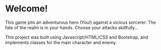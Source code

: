 # Welcome!

This game pits an adventurous hero (You!) against a vicious sorcerer. The fate of the realm is in your hands. Choose your attacks skillfully...

This project was built using Javascript/HTML/CSS and Bootstrap, and implements classes for the main character and enemy.
